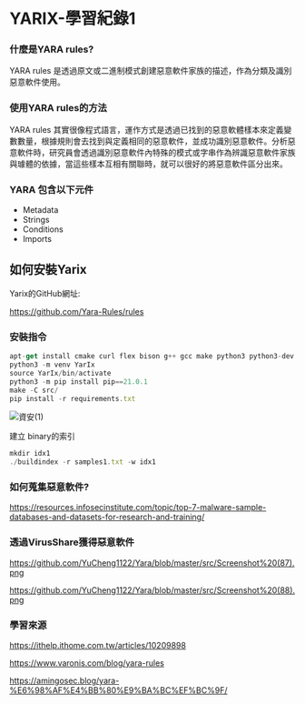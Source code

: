 # YARIX-學習紀錄1

### 什麼是YARA rules?

YARA rules 是透過原文或二進制模式創建惡意軟件家族的描述，作為分類及識別惡意軟件使用。

### 使用YARA rules的方法

YARA rules 其實很像程式語言，運作方式是透過已找到的惡意軟體樣本來定義變數數量，根據規則會去找到與定義相同的惡意軟件，並成功識別惡意軟件。分析惡意軟件時，研究員會透過識別惡意軟件內特殊的模式或字串作為辨識惡意軟件家族與璩體的依據，當這些樣本互相有關聯時，就可以很好的將惡意軟件區分出來。

### YARA 包含以下元件

- Metadata
- Strings 
- Conditions
- Imports

## 如何安裝Yarix

Yarix的GitHub網址:

https://github.com/Yara-Rules/rules

### 安裝指令

```javascript
apt-get install cmake curl flex bison g++ gcc make python3 python3-dev python3-venv zlib1g zlib1g-dev wget
python3 -m venv YarIx
source YarIx/bin/activate
python3 -m pip install pip==21.0.1
make -C src/
pip install -r requirements.txt
```

![資安(1)](https://github.com/YuCheng1122/Yara/blob/master/src/%E8%B3%87%E5%AE%89(1).png)

建立 binary的索引

```javascript
mkdir idx1
./buildindex -r samples1.txt -w idx1
```

### 如何蒐集惡意軟件?

https://resources.infosecinstitute.com/topic/top-7-malware-sample-databases-and-datasets-for-research-and-training/

### 透過VirusShare獲得惡意軟件

https://github.com/YuCheng1122/Yara/blob/master/src/Screenshot%20(87).png

https://github.com/YuCheng1122/Yara/blob/master/src/Screenshot%20(88).png

### 學習來源

https://ithelp.ithome.com.tw/articles/10209898

https://www.varonis.com/blog/yara-rules

https://amingosec.blog/yara-%E6%98%AF%E4%BB%80%E9%BA%BC%EF%BC%9F/
